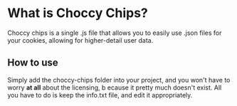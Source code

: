 # What is Choccy Chips?
Choccy chips is a single .js file that allows you to
easily use .json files for your cookies, allowing
for higher-detail user data.

## How to use
Simply add the choccy-chips folder into your project, and 
you won't have to worry __at all__ about the licensing, b
ecause it pretty much doesn't exist. All you have to do is 
keep the info.txt file, and edit it appropriately.